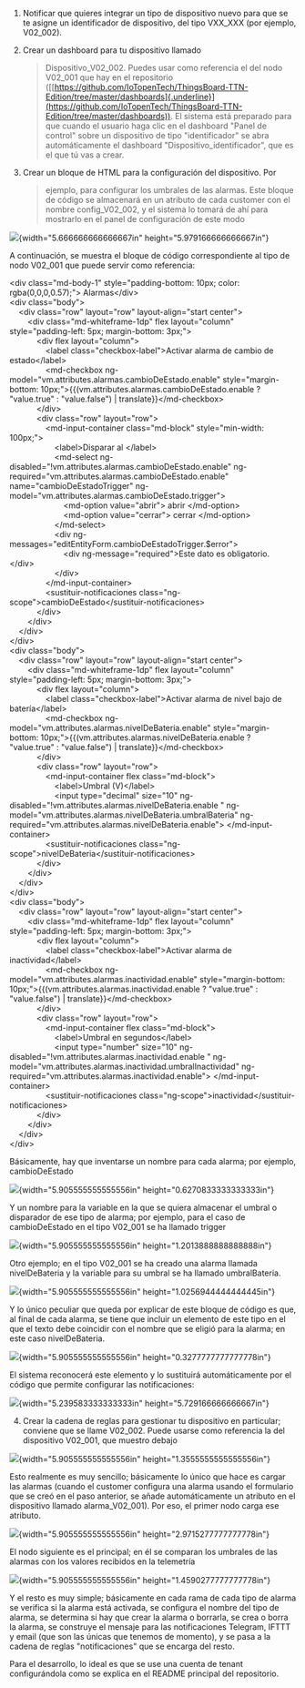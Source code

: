 1.  Notificar que quieres integrar un tipo de dispositivo nuevo para que
    se te asigne un identificador de dispositivo, del tipo VXX\_XXX (por
    ejemplo, V02\_002).

2.  Crear un dashboard para tu dispositivo llamado
    > Dispositivo\_V02\_002. Puedes usar como referencia el del nodo
    > V02\_001 que hay en el repositorio
    > ([[https://github.com/IoTopenTech/ThingsBoard-TTN-Edition/tree/master/dashboards]{.underline}](https://github.com/IoTopenTech/ThingsBoard-TTN-Edition/tree/master/dashboards)).
    > El sistema está preparado para que cuando el usuario haga clic en
    > el dashboard \"Panel de control\" sobre un dispositivo de tipo
    > \"identificador\" se abra automáticamente el dashboard
    > \"Dispositivo\_identificador\", que es el que tú vas a crear.

3.  Crear un bloque de HTML para la configuración del dispositivo. Por
    > ejemplo, para configurar los umbrales de las alarmas. Este bloque
    > de código se almacenará en un atributo de cada customer con el
    > nombre config\_V02\_002, y el sistema lo tomará de ahí para
    > mostrarlo en el panel de configuración de este modo

![](.//media/image1.png){width="5.666666666666667in"
height="5.979166666666667in"}

A continuación, se muestra el bloque de código correspondiente al tipo
de nodo V02\_001 que puede servir como referencia:

\<div class=\"md-body-1\" style=\"padding-bottom: 10px; color:
rgba(0,0,0,0.57);\"\> Alarmas\</div\>\
\<div class=\"body\"\>\
    \<div class=\"row\" layout=\"row\" layout-align=\"start center\"\>\
        \<div class=\"md-whiteframe-1dp\" flex layout=\"column\"
style=\"padding-left: 5px; margin-bottom: 3px;\"\>\
            \<div flex layout=\"column\"\>\
                \<label class=\"checkbox-label\"\>Activar alarma de
cambio de estado\</label\>\
                \<md-checkbox
ng-model=\"vm.attributes.alarmas.cambioDeEstado.enable\"
style=\"margin-bottom:
10px;\"\>{{(vm.attributes.alarmas.cambioDeEstado.enable ? \"value.true\"
: \"value.false\") \| translate}}\</md-checkbox\>\
            \</div\>\
            \<div class=\"row\" layout=\"row\"\>\
                \<md-input-container class=\"md-block\"
style=\"min-width: 100px;\"\>\
                    \<label\>Disparar al \</label\>\
                    \<md-select
ng-disabled=\"!vm.attributes.alarmas.cambioDeEstado.enable\"
ng-required=\"vm.attributes.alarmas.cambioDeEstado.enable\"
name=\"cambioDeEstadoTrigger\"
ng-model=\"vm.attributes.alarmas.cambioDeEstado.trigger\"\>\
                        \<md-option value=\"abrir\"\> abrir
\</md-option\>\
                        \<md-option value=\"cerrar\"\> cerrar
\</md-option\>\
                    \</md-select\>\
                    \<div
ng-messages=\"editEntityForm.cambioDeEstadoTrigger.\$error\"\>\
                        \<div ng-message=\"required\"\>Este dato es
obligatorio. \</div\>\
                    \</div\>\
                \</md-input-container\>\
                \<sustituir-notificaciones
class=\"ng-scope\"\>cambioDeEstado\</sustituir-notificaciones\>\
            \</div\>\
        \</div\>\
    \</div\>\
\</div\>\
\<div class=\"body\"\>\
    \<div class=\"row\" layout=\"row\" layout-align=\"start center\"\>\
        \<div class=\"md-whiteframe-1dp\" flex layout=\"column\"
style=\"padding-left: 5px; margin-bottom: 3px;\"\>\
            \<div flex layout=\"column\"\>\
                \<label class=\"checkbox-label\"\>Activar alarma de
nivel bajo de batería\</label\>\
                \<md-checkbox
ng-model=\"vm.attributes.alarmas.nivelDeBateria.enable\"
style=\"margin-bottom:
10px;\"\>{{(vm.attributes.alarmas.nivelDeBateria.enable ? \"value.true\"
: \"value.false\") \| translate}}\</md-checkbox\>\
            \</div\>\
            \<div class=\"row\" layout=\"row\"\>\
                \<md-input-container flex class=\"md-block\"\>\
                    \<label\>Umbral (V)\</label\>\
                    \<input type=\"decimal\" size=\"10\"
ng-disabled=\"!vm.attributes.alarmas.nivelDeBateria.enable \"
ng-model=\"vm.attributes.alarmas.nivelDeBateria.umbralBateria\"
ng-required=\"vm.attributes.alarmas.nivelDeBateria.enable\"\>
\</md-input-container\>\
                \<sustituir-notificaciones
class=\"ng-scope\"\>nivelDeBateria\</sustituir-notificaciones\>\
            \</div\>\
        \</div\>\
    \</div\>\
\</div\>\
\<div class=\"body\"\>\
    \<div class=\"row\" layout=\"row\" layout-align=\"start center\"\>\
        \<div class=\"md-whiteframe-1dp\" flex layout=\"column\"
style=\"padding-left: 5px; margin-bottom: 3px;\"\>\
            \<div flex layout=\"column\"\>\
                \<label class=\"checkbox-label\"\>Activar alarma de
inactividad\</label\>\
                \<md-checkbox
ng-model=\"vm.attributes.alarmas.inactividad.enable\"
style=\"margin-bottom:
10px;\"\>{{(vm.attributes.alarmas.inactividad.enable ? \"value.true\" :
\"value.false\") \| translate}}\</md-checkbox\>\
            \</div\>\
            \<div class=\"row\" layout=\"row\"\>\
                \<md-input-container flex class=\"md-block\"\>\
                    \<label\>Umbral en segundos\</label\>\
                    \<input type=\"number\" size=\"10\"
ng-disabled=\"!vm.attributes.alarmas.inactividad.enable \"
ng-model=\"vm.attributes.alarmas.inactividad.umbralInactividad\"
ng-required=\"vm.attributes.alarmas.inactividad.enable\"\>
\</md-input-container\>\
                \<sustituir-notificaciones
class=\"ng-scope\"\>inactividad\</sustituir-notificaciones\>\
            \</div\>\
        \</div\>\
    \</div\>\
\</div\>

Básicamente, hay que inventarse un nombre para cada alarma; por ejemplo,
cambioDeEstado

![](.//media/image2.png){width="5.905555555555556in"
height="0.6270833333333333in"}

Y un nombre para la variable en la que se quiera almacenar el umbral o
disparador de ese tipo de alarma; por ejemplo, para el caso de
cambioDeEstado en el tipo V02\_001 se ha llamado trigger

![](.//media/image3.png){width="5.905555555555556in"
height="1.2013888888888888in"}

Otro ejemplo; en el tipo V02\_001 se ha creado una alarma llamada
nivelDeBateria y la variable para su umbral se ha llamado umbralBateria.

![](.//media/image4.png){width="5.905555555555556in"
height="1.0256944444444445in"}

Y lo único peculiar que queda por explicar de este bloque de código es
que, al final de cada alarma, se tiene que incluir un elemento de este
tipo en el que el texto debe coincidir con el nombre que se eligió para
la alarma; en este caso nivelDeBateria.

![](.//media/image5.png){width="5.905555555555556in"
height="0.3277777777777778in"}

El sistema reconocerá este elemento y lo sustituirá automáticamente por
el código que permite configurar las notificaciones:

![](.//media/image6.png){width="5.239583333333333in"
height="5.729166666666667in"}

4.  Crear la cadena de reglas para gestionar tu dispositivo en
    particular; conviene que se llame V02\_002. Puede usarse como
    referencia la del dispositivo V02\_001, que muestro debajo

![](.//media/image7.png){width="5.905555555555556in"
height="1.3555555555555556in"}

Esto realmente es muy sencillo; básicamente lo único que hace es cargar
las alarmas (cuando el customer configura una alarma usando el
formulario que se creó en el paso anterior, se añade automáticamente un
atributo en el dispositivo llamado alarma\_V02\_001). Por eso, el primer
nodo carga ese atributo.

![](.//media/image8.png){width="5.905555555555556in"
height="2.9715277777777778in"}

El nodo siguiente es el principal; en él se comparan los umbrales de las
alarmas con los valores recibidos en la telemetría

![](.//media/image9.png){width="5.905555555555556in"
height="1.4590277777777778in"}

Y el resto es muy simple; básicamente en cada rama de cada tipo de
alarma se verifica si la alarma está activada, se configura el nombre
del tipo de alarma, se determina si hay que crear la alarma o borrarla,
se crea o borra la alarma, se construye el mensaje para las
notificaciones Telegram, IFTTT y email (que son las únicas que tenemos
de momento), y se pasa a la cadena de reglas "notificaciones" que se
encarga del resto.

Para el desarrollo, lo ideal es que se use una cuenta de tenant
configurándola como se explica en el README principal del repositorio.
